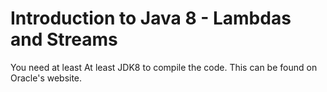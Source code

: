 # Introduction to Java 8 - Lambdas and Streams


You need at least At least JDK8 to compile the code. This can be found on Oracle's website.
